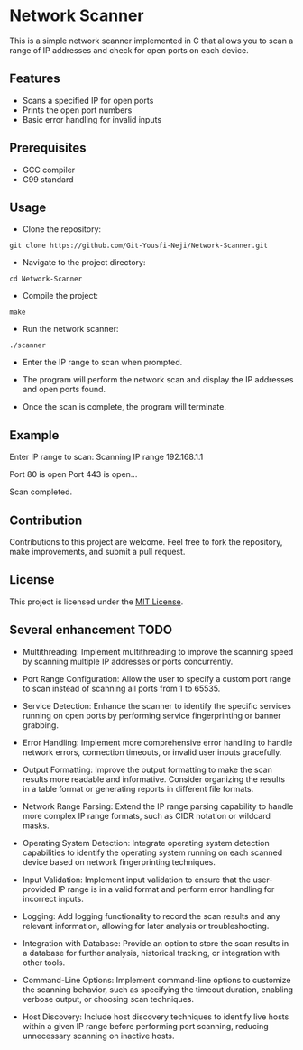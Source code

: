 
# Network Scanner

This is a simple network scanner implemented in C that allows you to scan a range of IP addresses and check for open ports on each device.

## Features

- Scans a specified IP for open ports
- Prints the open port numbers
- Basic error handling for invalid inputs

## Prerequisites

- GCC compiler
- C99 standard

## Usage

- Clone the repository:

```
git clone https://github.com/Git-Yousfi-Neji/Network-Scanner.git
```

- Navigate to the project directory:

```
cd Network-Scanner
```

- Compile the project:

```
make
```

- Run the network scanner:

```
./scanner
```

- Enter the IP range to scan when prompted.

- The program will perform the network scan and display the IP addresses and open ports found.

- Once the scan is complete, the program will terminate.

## Example

Enter IP range to scan:
Scanning IP range 192.168.1.1

Port 80 is open
Port 443 is open... 

Scan completed.

## Contribution

Contributions to this project are welcome. Feel free to fork the repository, make improvements, and submit a pull request.

## License

This project is licensed under the [MIT License](LICENSE).
## Several enhancement TODO

- Multithreading: Implement multithreading to improve the scanning speed by scanning multiple IP addresses or ports concurrently.

- Port Range Configuration: Allow the user to specify a custom port range to scan instead of scanning all ports from 1 to 65535.

- Service Detection: Enhance the scanner to identify the specific services running on open ports by performing service fingerprinting or banner grabbing.

- Error Handling: Implement more comprehensive error handling to handle network errors, connection timeouts, or invalid user inputs gracefully.

- Output Formatting: Improve the output formatting to make the scan results more readable and informative. Consider organizing the results in a table format or generating reports in different file formats.

- Network Range Parsing: Extend the IP range parsing capability to handle more complex IP range formats, such as CIDR notation or wildcard masks.

- Operating System Detection: Integrate operating system detection capabilities to identify the operating system running on each scanned device based on network fingerprinting techniques.

- Input Validation: Implement input validation to ensure that the user-provided IP range is in a valid format and perform error handling for incorrect inputs.

- Logging: Add logging functionality to record the scan results and any relevant information, allowing for later analysis or troubleshooting.

- Integration with Database: Provide an option to store the scan results in a database for further analysis, historical tracking, or integration with other tools.

- Command-Line Options: Implement command-line options to customize the scanning behavior, such as specifying the timeout duration, enabling verbose output, or choosing scan techniques.

- Host Discovery: Include host discovery techniques to identify live hosts within a given IP range before performing port scanning, reducing unnecessary scanning on inactive hosts.
